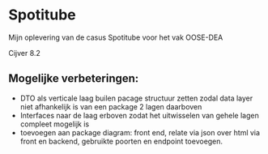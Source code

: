 # Spotitube
Mijn oplevering van de casus Spotitube voor het vak OOSE-DEA

Cijver 8.2

## Mogelijke verbeteringen:
- DTO als verticale laag builen pacage structuur zetten zodal data layer niet afhankelijk is van een package 2 lagen daarboven
- Interfaces naar de laag erboven zodat het uitwisselen van gehele lagen compleet mogelijk is
- toevoegen aan package diagram: front end, relate via json over html via front en backend, gebruikte poorten en endpoint toevoegen.
